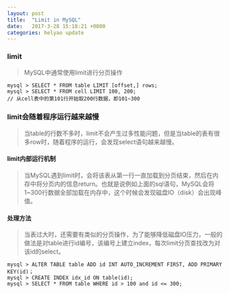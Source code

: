 ```yaml
---
layout: post
title:  "Limit in MySQL"
date:   2017-3-28 15:18:21 +0800
categories: helyao update
---
```


### limit

> MySQL中通常使用limit进行分页操作

	mysql > SELECT * FROM table LIMIT [offset,] rows;
	mysql > SELECT * FROM cell LIMIT 100, 200;
	// 从cell表中的第101行开始取200行数据，即101~300

### limit会随着程序运行越来越慢

> 当table的行数不多时，limit不会产生过多性能问题，但是当table的表有很多row时，随着程序的运行，会发现select语句越来越慢。

#### limit内部运行机制

> 当MySQL遇到limit时，会将该表从第一行一直加载到分页结束，然后在内存中将分页内的信息return。也就是说例如上面的sql语句，MySQL会将1~300行数据全部加载在内存中，这个时候会发现磁盘IO（disk）会出现峰值。

#### 处理方法

> 当表过大时，还需要有类似的分页操作，为了能够降低磁盘IO压力，一般的做法是对table进行id编号，该编号上建立index，每次limit分页查找改为对该id的select。


	mysql > ALTER TABLE table ADD id INT AUTO_INCREMENT FIRST, ADD PRIMARY KEY(id)；
	mysql > CREATE INDEX idx_id ON table(id);
	mysql > SELECT * FROM table WHERE id > 100 and id <= 300;
